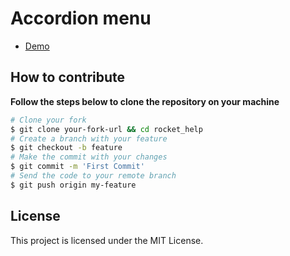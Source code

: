 # Accordion menu

- [ Demo ](https://mntrsara.github.io/accordion-menu/)

## How to contribute

**Follow the steps below to clone the repository on your machine**

```bash
# Clone your fork
$ git clone your-fork-url && cd rocket_help
# Create a branch with your feature
$ git checkout -b feature
# Make the commit with your changes
$ git commit -m 'First Commit'
# Send the code to your remote branch
$ git push origin my-feature
```

## License
This project is licensed under the MIT License.